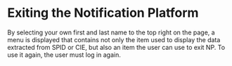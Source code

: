 # Exiting the Notification Platform

By selecting your own first and last name to the top right on the page, a menu is displayed that contains not only the item used to display the data extracted from SPID or CIE, but also an item the user can use to exit NP. To use it again, the user must log in again.
